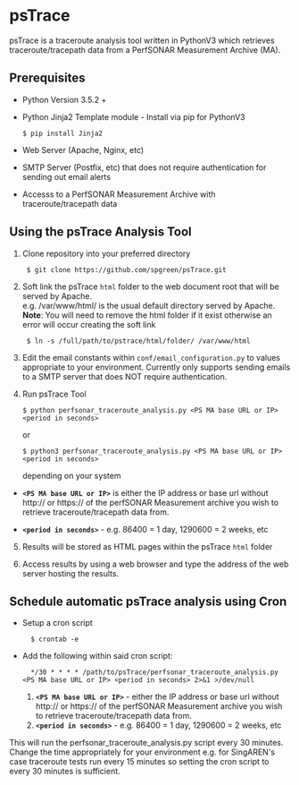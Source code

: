 # psTrace

psTrace is a traceroute analysis tool written in PythonV3 which retrieves traceroute/tracepath data from a PerfSONAR Measurement Archive (MA).


## Prerequisites

- Python Version 3.5.2 +
- Python Jinja2 Template module - Install via pip for PythonV3

      $ pip install Jinja2

- Web Server (Apache, Nginx, etc)
- SMTP Server (Postfix, etc) that does not require authentication for sending out email alerts 
- Accesss to a PerfSONAR Measurement Archive with traceroute/tracepath data

## Using the psTrace Analysis Tool

1. Clone repository into your preferred directory

        $ git clone https://github.com/spgreen/psTrace.git
             
2. Soft link the psTrace `html` folder to the web document root that will be served by Apache. 
   <br>e.g. /var/www/html/ is the usual default directory served by Apache. <br>**Note**: You will need to remove the html folder if it exist otherwise an error will occur creating the soft link
   
        $ ln -s /full/path/to/pstrace/html/folder/ /var/www/html
    
3. Edit the email constants within `conf/email_configuration.py` to values appropriate to your environment. Currently only supports sending emails to a SMTP server that does NOT require authentication. 

4. Run psTrace Tool

       $ python perfsonar_traceroute_analysis.py <PS MA base URL or IP> <period in seconds>
  
      or
  
       $ python3 perfsonar_traceroute_analysis.py <PS MA base URL or IP> <period in seconds>
       
      depending on your system
  
  - **``<PS MA base URL or IP>``** is either the IP address or base url without http:// or https:// of the perfSONAR Measurement archive you wish to retrieve traceroute/tracepath data from.
     
  - **``<period in seconds>``** - e.g. 86400 = 1 day, 1290600 = 2 weeks, etc 
  
5. Results will be stored as HTML pages within the psTrace `html` folder

6. Access results by using a web browser and type the address of the web server hosting the results. 

## Schedule automatic psTrace analysis using Cron

- Setup a cron script

        $ crontab -e

- Add the following within said cron script:
        
        */30 * * * * /path/to/psTrace/perfsonar_traceroute_analysis.py  <PS MA base URL or IP> <period in seconds> 2>&1 >/dev/null

  1. **``<PS MA base URL or IP>``** - either the IP address or base url without http:// or https:// of the perfSONAR Measurement archive you wish to retrieve traceroute/tracepath data from.
  2. **``<period in seconds>``** - e.g. 86400 = 1 day, 1290600 = 2 weeks, etc 

This will run the perfsonar_traceroute_analysis.py script every 30 minutes. Change the time appropriately for your environment e.g. for SingAREN's case traceroute tests run every 15 minutes so setting the cron script to every 30 minutes is sufficient.
